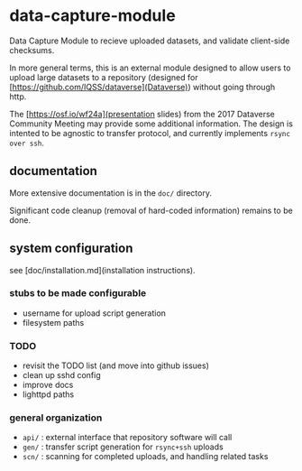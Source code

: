 # data-capture-module

Data Capture Module to recieve uploaded datasets, and validate client-side checksums.

In more general terms, this is an external module designed to allow users to upload large datasets to a repository (designed for [https://github.com/IQSS/dataverse](Dataverse)) without going through http.

The [https://osf.io/wf24a](presentation slides) from the 2017 Dataverse Community Meeting may provide some additional information.
The design is intented to be agnostic to transfer protocol, and currently implements `rsync over ssh`.

## documentation
More extensive documentation is in the `doc/` directory.

Significant code cleanup (removal of hard-coded information) remains to be done.

## system configuration
see [doc/installation.md](installation instructions).

### stubs to be made configurable
- username for upload script generation
- filesystem paths

### TODO
- revisit the TODO list (and move into github issues)
- clean up sshd config
- improve docs 
- lighttpd paths 

### general organization
- `api/` : external interface that repository software will call
- `gen/` : transfer script generation for `rsync+ssh` uploads
- `scn/` : scanning for completed uploads, and handling related tasks


